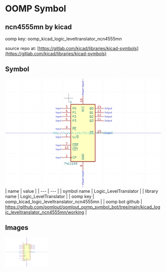 # OOMP Symbol  
## ncn4555mn  by kicad  
  
oomp key: oomp_kicad_logic_leveltranslator_ncn4555mn  
  
source repo at: [https://gitlab.com/kicad/libraries/kicad-symbols](https://gitlab.com/kicad/libraries/kicad-symbols)  
## Symbol  
  
[![working.png](working_600.png)](working.png)  
| name | value | 
| --- | --- | 
| symbol name | Logic_LevelTranslator | 
| library name | Logic_LevelTranslator | 
| oomp key | oomp_kicad_logic_leveltranslator_ncn4555mn | 
| oomp bot github | https://github.com/oomlout/oomlout_oomp_symbol_bot/tree/main/kicad_logic_leveltranslator_ncn4555mn/working | 
## Images  
  
[![working.png](working_140.png)](working.png)  
